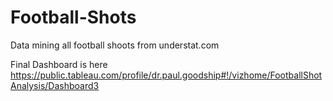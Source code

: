 # Football-Shots
Data mining all football shoots from understat.com

Final Dashboard is here https://public.tableau.com/profile/dr.paul.goodship#!/vizhome/FootballShotAnalysis/Dashboard3

